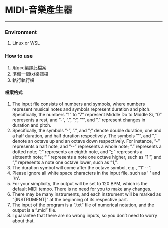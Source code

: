 # MIDI-音樂產生器
***
### Environment
1. Linux or WSL

### How to use
1. 用gcc編譯此檔案
2. 準備一個txt樂譜檔
3. 執行執行檔

#### 檔案格式
1. The input file consists of numbers and symbols, where numbers represent musical notes and symbols represent duration and pitch. Specifically, the numbers ”1” to ”7” represent Middle Do to Middle Si, ”0” represents a rest, and ”-”, ”.”, ”;”, ”'”, and ”,” represent changes in duration and pitch.
2. Specifically, the symbols ”-”, ”.”, and ”;” denote double duration, one and a half duration, and half duration respectively. The symbols ”'”, and ”,” denote an octave up and an octave down respectively. For instance, ”-” represents a half note, and ”--” represents a whole note; ”.” represents a dotted note; ”;” represents an eighth note, and ”;;” represents a sixteenth note; ”'” represents a note one octave higher, such as ”1'”, and ”,” represents a note one octave lower, such as ”1,”.
3. The duration symbol will come after the octave symbol, e.g., ”1''--”.
4. Please ignore all white space characters in the input file, such as ' ' and '\n'.
5. For your simplicity, the output will be set to 120 BPM, which is the default MIDI tempo. There is no need for you to make any changes.
6. There may be many instruments, and each instrument will be marked as ”[INSTRUMENT]” at the beginning of its respective part.
7. The input of the program is a ”.txt” file of numerical notation, and the output is a ”.mid” file.
8. I guarantee that there are no wrong inputs, so you don’t need to worry about that.
